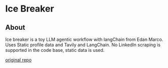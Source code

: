 # Ice Breaker

## About
Ice breaker is a toy LLM agentic workflow with langChain from Edan Marco. Uses
Static profile data and Tavily and LangChain. No LinkedIn scraping is supported
in the code base, static data is used.

[original repo](https://github.com/emarco177/ice_breaker)